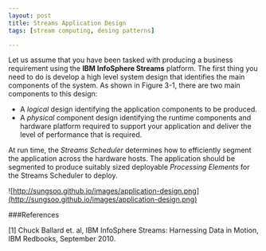 ```yaml
---
layout: post
title: Streams Application Design
tags: [stream computing, desing patterns]

---
```


Let us assume that you have been tasked with producing a business requirement using the **IBM InfoSphere Streams** platform. The first thing you need to do is develop a high level system design that identifies the main components of the system.As shown in Figure 3-1, there are two main components to this design: 
 
* A *logical* design identifying the application components to be produced.  
* A *physical* component design identifying the runtime components and hardware platform required to support your application and deliver the level of performance that is required.

 
At run time, the *Streams Scheduler* determines how to efficiently segment the application across the hardware hosts. The application should be segmented to produce suitably sized deployable *Processing Elements* for the Streams Scheduler to deploy. 
![http://sungsoo.github.io/images/application-design.png](http://sungsoo.github.io/images/application-design.png)
###References
[1] Chuck Ballard et. al, IBM InfoSphere Streams: Harnessing Data in Motion, IBM Redbooks, September 2010.
